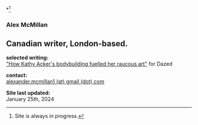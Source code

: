 *[^*]
### Alex McMillan <br/>
## Canadian writer, London-based. <br/>

**selected writing:** <br/>
["How Kathy Acker's bodybuilding fuelled her raucous art"](https://www.dazeddigital.com/beauty/article/60601/1/kathy-acker-bodybuilding-fuelled-her-raucous-art-eileen-myles-poet-writer 'Dazed Article') for Dazed <br/>

**contact:** <br/>
[alexander.mcmillan1 (at) gmail (dot) com](alexander.mcmillan1@gmail.com) <br/>

**Site last updated:** <br/>
January 25th, 2024

[^*]: Site is always in progress.
